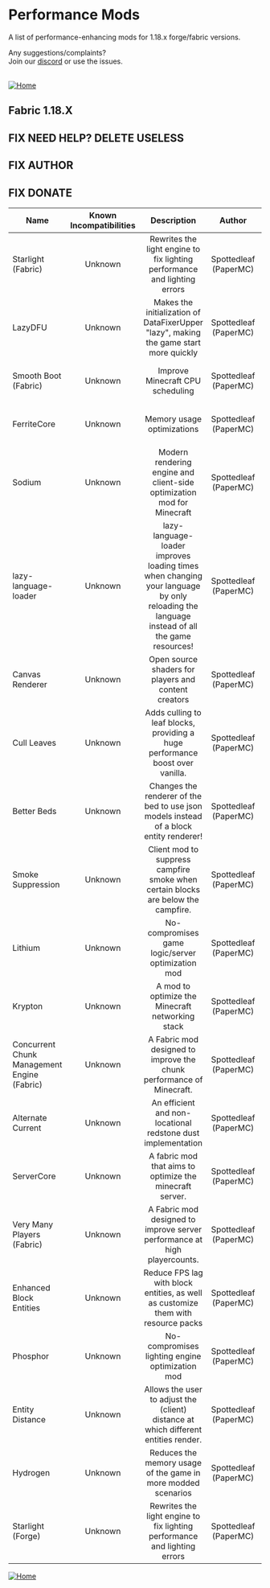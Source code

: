 
# Performance Mods
A list of performance-enhancing mods for 1.18.x forge/fabric versions.

Any suggestions/complaints?<br>
Join our [discord](https://discord.gg/8nzHYhVUQS) or use the issues.<br><br>

[![Home](https://i.imgur.com/zGuelkW.png)](https://github.com/NordicGamerFE/usefulmods/tree/main)
## Fabric 1.18.X
## FIX NEED HELP? DELETE USELESS
## FIX AUTHOR
## FIX DONATE

| Name | Known Incompatibilities | Description | Author | Enviroment | Categories | Need help? | Support author |
| --- | :---: | :---: | :---: | :---: | :---: | :---: | :---: |
| Starlight (Fabric) | Unknown | Rewrites the light engine to fix lighting performance and lighting errors | Spottedleaf (PaperMC) | Client / Server | misc | [Discord](https://discord.gg/tuinity), [Github Issues](https://github.com/PaperMC/Starlight/issues), [Wiki](None) | [Donate][]
| LazyDFU | Unknown | Makes the initialization of DataFixerUpper "lazy", making the game start more quickly | Spottedleaf (PaperMC) | Client / Server | misc, utility | [Discord](https://discord.gg/RUGArxEQ8J), [Github Issues](https://github.com/astei/lazydfu/issues), [Wiki](None) | [Donate][]
| Smooth Boot (Fabric) | Unknown | Improve Minecraft CPU scheduling | Spottedleaf (PaperMC) | Client / Server | misc, utility | [Discord](), [Github Issues](https://github.com/UltimateBoomer/mc-smoothboot/issues), [Wiki](https://github.com/UltimateBoomer/mc-smoothboot/wiki) | [Donate][]
| FerriteCore | Unknown | Memory usage optimizations | Spottedleaf (PaperMC) | Client / Server | utility | [Discord](None), [Github Issues](https://github.com/malte0811/FerriteCore/issues), [Wiki](None) | [Donate][]
| Sodium | Unknown | Modern rendering engine and client-side optimization mod for Minecraft | Spottedleaf (PaperMC) | Client | utility | [Discord](https://jellysquid.me/discord), [Github Issues](https://github.com/jellysquid3/sodium-fabric/issues), [Wiki](None) | [Donate][]
| lazy-language-loader | Unknown | lazy-language-loader improves loading times when changing your language by only reloading the language instead of all the game resources! | Spottedleaf (PaperMC) | Client | utility | [Discord](https://discord.gg/XAjvZ8GvPy), [Github Issues](https://github.com/ChachyDev/lazy-language-loader/issues), [Wiki](None) | [Donate][]
| Canvas Renderer | Unknown | Open source shaders for players and content creators | Spottedleaf (PaperMC) | Client | library, misc, utility | [Discord](https://discord.gg/7NaqR2e), [Github Issues](https://github.com/vram-guild/canvas/issues), [Wiki](None) | [Donate][]
| Cull Leaves | Unknown | Adds culling to leaf blocks, providing a huge performance boost over vanilla. | Spottedleaf (PaperMC) | Client | misc | [Discord](https://discord.gg/jAGnWYHm3r), [Github Issues](https://github.com/TeamMidnightDust/CullLeaves/issues), [Wiki](None) | [Donate][]
| Better Beds | Unknown | Changes the renderer of the bed to use json models instead of a block entity renderer!  | Spottedleaf (PaperMC) | Client | decoration, misc, utility | [Discord](https://discord.gg/jAGnWYHm3r), [Github Issues](https://github.com/TeamMidnightDust/BetterBeds/issues), [Wiki](None) | [Donate][]
| Smoke Suppression | Unknown | Client mod to suppress campfire smoke when certain blocks are below the campfire. | Spottedleaf (PaperMC) | Client | decoration, misc, utility | [Discord](None), [Github Issues](https://gitlab.com/supersaiyansubtlety/smoke_suppression/-/issues), [Wiki](None) | [Donate][]
| Lithium | Unknown | No-compromises game logic/server optimization mod | Spottedleaf (PaperMC) | Client / Server | utility | [Discord](https://jellysquid.me/discord), [Github Issues](https://github.com/jellysquid3/lithium-fabric/issues), [Wiki](None) | [Donate][]
| Krypton | Unknown | A mod to optimize the Minecraft networking stack | Spottedleaf (PaperMC) | Client / Server | misc, utility | [Discord](https://discord.gg/RUGArxEQ8J), [Github Issues](https://github.com/astei/krypton/issues), [Wiki](None) | [Donate][]
| Concurrent Chunk Management Engine (Fabric) | Unknown | A Fabric mod designed to improve the chunk performance of Minecraft. | Spottedleaf (PaperMC) | Client / Server | misc | [Discord](https://discord.io/ishlandbukkit), [Github Issues](https://github.com/RelativityMC/C2ME-fabric/issues), [Wiki](None) | [Donate][]
| Alternate Current | Unknown | An efficient and non-locational redstone dust implementation | Spottedleaf (PaperMC) | Server | technology, utility | [Discord](https://discord.gg/EJC9zkX), [Github Issues](https://github.com/SpaceWalkerRS/alternate-current/issues), [Wiki](None) | [Donate][]
| ServerCore | Unknown | A fabric mod that aims to optimize the minecraft server. | Spottedleaf (PaperMC) | Client / Server | utility | [Discord](None), [Github Issues](https://github.com/Wesley1808/ServerCore-Fabric/issues), [Wiki](None) | [Donate][]
| Very Many Players (Fabric) | Unknown | A Fabric mod designed to improve server performance at high playercounts. | Spottedleaf (PaperMC) | Client / Server | misc | [Discord](https://discord.io/ishlandbukkit), [Github Issues](https://github.com/RelativityMC/VMP-fabric/issues), [Wiki](None) | [Donate][]
| Enhanced Block Entities | Unknown | Reduce FPS lag with block entities, as well as customize them with resource packs | Spottedleaf (PaperMC) | Client | misc, utility | [Discord](https://discord.gg/7Aw3y4RtY9), [Github Issues](https://github.com/FoundationGames/EnhancedBlockEntities/issues), [Wiki](None) | [Donate][]
| Phosphor | Unknown | No-compromises lighting engine optimization mod | Spottedleaf (PaperMC) | Client / Server | utility | [Discord](https://jellysquid.me/discord), [Github Issues](https://github.com/jellysquid3/phosphor-fabric/issues), [Wiki](None) | [Donate][]
| Entity Distance | Unknown | Allows the user to adjust the (client) distance at which different entities render. | Spottedleaf (PaperMC) | Client | utility | [Discord](None), [Github Issues](https://github.com/capnkork/entity-distance/issues), [Wiki](None) | [Donate][]
| Hydrogen | Unknown | Reduces the memory usage of the game in more modded scenarios | Spottedleaf (PaperMC) | Client / Server | utility | [Discord](https://jellysquid.me/discord), [Github Issues](https://github.com/jellysquid3/hydrogen-fabric/issues), [Wiki](None) | [Donate][]
| Starlight (Forge) | Unknown | Rewrites the light engine to fix lighting performance and lighting errors | Spottedleaf (PaperMC) | Client / Server | misc | [Discord](https://discord.gg/tuinity), [Github Issues](https://github.com/PaperMC/Starlight/issues), [Wiki](None) | [Donate][]



[![Home](https://i.imgur.com/zGuelkW.png)](https://github.com/NordicGamerFE/usefulmod)
